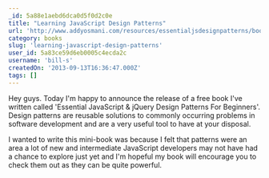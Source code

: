```yaml
---
_id: 5a88e1aebd6dca0d5f0d2c0e
title: "Learning JavaScript Design Patterns"
url: 'http://www.addyosmani.com/resources/essentialjsdesignpatterns/book/'
category: books
slug: 'learning-javascript-design-patterns'
user_id: 5a83ce59d6eb0005c4ecda2c
username: 'bill-s'
createdOn: '2013-09-13T16:36:47.000Z'
tags: []
---
```


Hey guys. Today I'm happy to announce the release of a free book I've written called 'Essential JavaScript & jQuery Design Patterns For Beginners'. Design patterns are reusable solutions to commonly occurring problems in software development and are a very useful tool to have at your disposal.

I wanted to write this mini-book was because I felt that patterns were an area a lot of new and intermediate JavaScript developers may not have had a chance to explore just yet and I'm hopeful my book will encourage you to check them out as they can be quite powerful.
